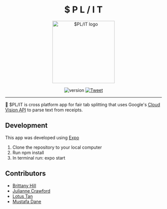 <h1 align="center">$ P L / I T</h1>
<div align="center">
<img width="200" height="200" src="https://bit.ly/2TXwoEv" alt="$PL/IT logo">

![version](https://img.shields.io/badge/version-1.0.0-blue.svg?maxAge=2592000)
<a href="https://twitter.com/intent/tweet?text=Look%20at%20this%20awesome%20tab%20splitting%20app%20I%20found!%20https://github.com/SPL-IT-app/spl.it">
    <img src="https://img.shields.io/twitter/url/https/github.com/angular-medellin/meetup.svg?style=social" alt="Tweet">
</a>

</div>

---
🔪 $PL/IT is cross platform app for fair tab splitting that uses Google's [Cloud Vision API](https://cloud.google.com/vision/docs/ocr) to parse text from receipts. 


## Development
This app was developed using [Expo](https://expo.io/tools) 

1. Clone the repository to your local computer
2. Run npm install
3. In terminal run: expo start

## Contributors
* [Brittany Hill](https://github.com/ibrittanyhill)
* [Julianne Crawford](https://github.com/juliannemarik)
* [Lotus Tan](https://github.com/lotust)
* [Mustafa Dane](https://github.com/mustafadane)
